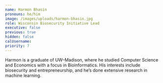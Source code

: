 ```yaml
---
name: Harmon Bhasin
pronouns: he/him
image: /images/uploads/harmon-bhasin.jpg
role: Wisconsin Biosecurity Initiative Lead
executive: false
previous: true
hidden: false
calUsername:
priority: 7
---
```


Harmon is a graduate of UW–Madison, where he studied Computer Science and Economics with a focus in Bioinformatics. His interests include biosecurity and entrepreneurship, and he’s done extensive research in machine learning.
